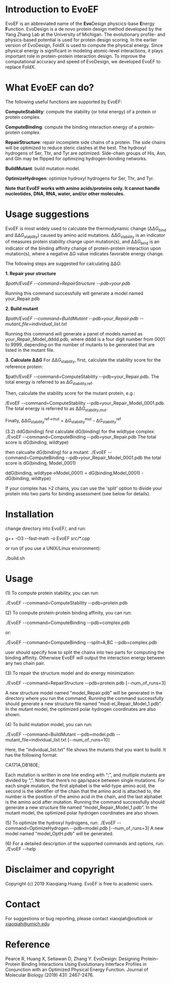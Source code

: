 # Introduction to EvoEF
EvoEF is an abbreviated name of the **Evo**Design physcics-base **E**nergy **F**unction. EvoDesign is a de novo protein design method developed by the Yang Zhang Lab at the University of Michigan. The evolutionary profile- and physics-based potential is used for protein design scoring. In the earlier version of EvoDesign, FoldX is used to compute the physical energy. Since physical energy is significant in modeling atomic-level interactions, it plays important role in protein-protein interaction design. To improve the computational accuracy and speed of EvoDesign, we developed EvoEF to replace FoldX.


# What EvoEF can do?
The following useful functions are supported by EvoEF:

**ComputeStability**: compute the stability (or total energy) of a protein or protein complex.

**ComputeBinding**: compute the binding interaction energy of a protein-protein complex.

**RepairStructure**: repair incomplete side chains of a protein. The side chains will be optimized to reduce steric clashes at the best. The hydroxyl hydrogens of Ser, Thr, and Tyr are optimized. Side-chain groups of His, Asn, and Gln may be flipped for optimizing hydrogen-bonding networks.

**BuildMutant**: build mutation model.
  
**OptimizeHydrogen**: optimize hydroxyl hydrogens for Ser, Thr, and Tyr.

**Note that EvoEF works with amino acids/proteins only. It cannot handle nucleotides, DNA, RNA, water, and/or other molecules.**

# Usage suggestions
EvoEF is most widely used to calculate the thermodynamic change (ΔΔ<i>G</i><sub>bind</sub> and ΔΔ<i>G</i><sub>stability</sub>) caused by amino acid mutations. ΔΔ<i>G</i><sub>stability</sub> is an indicator of measures protein stability change upon mutation(s), and ΔΔ<i>G</i><sub>bind</sub> is an indicator of the binding affinity change of protein-protein interaction upon mutation(s), where a negative Δ<i>G</i> value indicates favorable energy change.

The following steps are suggested for calculating ΔΔ<i>G</i>:

**1. Repair your structure**

  <i>$path/EvoEF --command=RepairStructure --pdb=your.pdb</i>
  
  Running this command successfully will generate a model named your_Repair.pdb

**2. Build mutant**

  <i>$path/EvoEF --command=BuildMutant --pdb=your_Repair.pdb --mutant_file=individual_list.txt</i>
  
  Running this command will generate a panel of models named as your_Repair_Model_dddd.pdb, where dddd is a four digit number from 0001 to 9999, depending on the number of mutants to be generated that are listed in the mutant file.

**3. Calculate ΔΔ<i>G</i>**
  For ΔΔ<i>G</i><sub>stability</sub>, first, calculate the stability score for the reference protein:
  
  $path/EvoEF --command=ComputeStability --pdb=your_Repair.pdb. The total energy is referred to as Δ<i>G</i><sub>stability,ref</sub>.
  
  Then, calculate the stability score for the mutant protein, e.g.:
  
  <path>/EvoEF --command=ComputeStability --pdb=your_Repair_Model_0001.pdb. The total energy is referred to as ΔΔ<i>G</i><sub>stability,mut</sub>.
  
  Finally, ΔΔ<i>G</i><sub>stability</sub><sup>ref->mut</sup> = Δ<i>G</i><sub>stability</sub><sup>mut</sup> - Δ<i>G</i><sub>stability</sub><sup>ref</sup>

(3.2) ddG(binding)
first calculate dG(binding) for the wildtype complex:
./EvoEF --command=ComputeBinding --pdb=your_Repair.pdb
The total score is dG(binding, wildtype)

then calcualte dG(binding) for a mutant:
./EvoEF --command=ComputeBinding --pdb=your_Repair_Model_0001.pdb
the total score is dG(binding, Model_0001)

ddG(binding, wildtype->Model_0001) = dG(binding,Model_0001) - dG(binding, wildtype)

If your complex has >2 chains, you can use the 'split' option to divide your
protein into two parts for binding assessment (see below for details).


# Installation
change directory into EvoEF/, and run:

g++ -O3 --fast-math -o EvoEF src/*.cpp

or run (if you use a UNIX/Linux environment):

./build.sh


# Usage
(1) To compute protein stability, you can run:

./EvoEF --command=ComputeStability  --pdb=protein.pdb


(2) To compute protein-protein binding affinity, you can run:

./EvoEF --command=ComputeBinding --pdb=complex.pdb
  
or:
  
./EvoEF --command=ComputeBinding --split=A,BC --pdb=complex.pdb

user should specify how to split the chains into two parts for computing the binding affinity. Otherwise EvoEF will output the interaction energy between any two chain pair.

(3) To repair the structure model and do energy minimization:

./EvoEF --command=RepairStructure --pdb=protein.pdb [--num_of_runs=3]

A new structure model named "model_Repair.pdb" will be generated in the directory where you run the command. Running the command successfully should generate a new structure file named “mod-el_Repair_Model_1.pdb”. In the mutant model, the optimized polar hydrogen coordinates are also shown.

(4) To build mutation model, you can run:

./EvoEF --command=BuildMutant --pdb=model.pdb --mutant_file=individual_list.txt  [--num_of_runs=10]

Here, the "individual_list.txt" file shows the mutants that you want to build. It has the following format:

CA171A,DB180E;

Each mutation is written in one line ending with “;”, and multiple mutants are divided by “,”. Note that there’s no gap/space between single mutations. For each single mutation, the first alphabet is the wild-type amino acid, the second is the identifier of the chain that the amino acid is attached to, the number is the position of the amino acid in the chain, and the last alphabet is the amino acid after mutation. Running the command successfully should generate a new structure file named “model_Repair_Model_1.pdb”. In the mutant model, the optimized polar hydrogen coordinates are also shown.

(5) To optimize the hydroxyl hydrogens, run:
./EvoEF --command=OptimizeHydrogen --pdb=model.pdb [--num_of_runs=3]
A new model named "model_OptH.pdb" will be generated.


(6) For a detailed description of the supported commands and options, run:
./EvoEF --help


# Disclaimer and copyright
Copyright (c) 2019 Xiaoqiang Huang. EvoEF is free to academic users.


# Contact
For suggestions or bug reporting, please contact xiaoqiah@outlook or xiaoqiah@umich.edu


# Reference
Pearce R, Huang X, Setiawan D, Zhang Y. EvoDesign: Designing Protein–Protein Binding Interactions Using Evolutionary Interface Profiles in Conjunction with an Optimized Physical Energy Function. Journal of Molecular Biology (2019) 431: 2467-2476.
